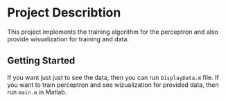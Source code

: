 # Project Describtion

This project implements the training algorithm for the perceptron and also provide wisualization for training and data.

## Getting Started

If you want just just to see the data, then you can run `DisplayData.m` file. If you want to train perceptron and see wizualization for provided data, then run `main.m` in Matlab.
